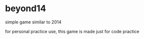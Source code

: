 # beyond14

simple game similar to 2014

for personal practice use, this game is made just for code practice
